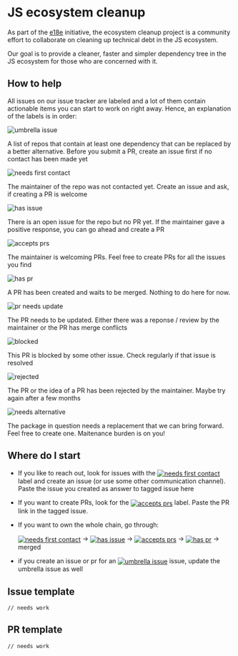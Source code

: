 # JS ecosystem cleanup

As part of the [e18e](https://e18e.dev) initiative, the ecosystem cleanup
project is a community effort to collaborate on cleaning up technical
debt in the JS ecosystem.

Our goal is to provide a cleaner, faster and simpler dependency tree in the JS
ecosystem for those who are concerned with it.

## How to help

All issues on our issue tracker are labeled and a lot of them contain actionable items you can start to work on right away.
Hence, an explanation of the labels is in order:

<img src="https://img.shields.io/badge/umbrella%20issue-30EF5D?style=flat" alt="umbrella issue" style="vertical-align: middle"/>

A list of repos that contain at least one dependency that can be replaced by a better alternative. Before you submit a PR, create an issue first if no contact has been made yet

<img src="https://img.shields.io/badge/needs%20first%20contact-b60205?style=flat" alt="needs first contact" style="vertical-align: middle"/>

The maintainer of the repo was not contacted yet. Create an issue and ask, if creating a PR is welcome

<img src="https://img.shields.io/badge/has%20issue-697830?style=flat" alt="has issue" style="vertical-align: middle"/>

There is an open issue for the repo but no PR yet. If the maintainer gave a positive response, you can go ahead and create a PR

<img src="https://img.shields.io/badge/accepts%20prs-DBE1EF?style=flat" alt="accepts prs" style="vertical-align: middle"/>

The maintainer is welcoming PRs. Feel free to create PRs for all the issues you find

<img src="https://img.shields.io/badge/has%20pr-6E4234?style=flat" alt="has pr" style="vertical-align: middle"/>

A PR has been created and waits to be merged. Nothing to do here for now.

<img src="https://img.shields.io/badge/pr%20needs%20update-bfd4f2?style=flat" alt="pr needs update" style="vertical-align: middle"/>

The PR needs to be updated. Either there was a reponse / review by the maintainer or the PR has merge conflicts

<img src="https://img.shields.io/badge/blocked-1d76db?style=flat" alt="blocked" style="vertical-align: middle"/>

This PR is blocked by some other issue. Check regularly if that issue is resolved

<img src="https://img.shields.io/badge/rejected-f9d0c4?style=flat" alt="rejected" style="vertical-align: middle"/>

The PR or the idea of a PR has been rejected by the maintainer. Maybe try again after a few months

<img src="https://img.shields.io/badge/needs%20alternative-F32096?style=flat" alt="needs alternative" style="vertical-align: middle"/>

The package in question needs a replacement that we can bring forward. Feel free to create one. Maitenance burden is on you!

## Where do I start

- If you like to reach out, look for issues with the <a href="https://github.com/es-tooling/ecosystem-cleanup/issues?q=is%3Aissue+is%3Aopen+label%3A%22needs+first+contact%22"><img src="https://img.shields.io/badge/needs%20first%20contact-b60205?style=flat" alt="needs first contact" style="vertical-align: middle"/></a> label and create an issue (or use some other communication channel). Paste the issue you created as answer to tagged issue here
- If you want to create PRs, look for the <a href="https://github.com/es-tooling/ecosystem-cleanup/issues?q=is%3Aissue+is%3Aopen+label%3A%22accepts+prs%22"><img src="https://img.shields.io/badge/accepts%20prs-DBE1EF?style=flat" alt="accepts prs" style="vertical-align: middle"/></a> label. Paste the PR link in the tagged issue.
- If you want to own the whole chain, go through:

  <a href="https://github.com/es-tooling/ecosystem-cleanup/issues?q=is%3Aissue+is%3Aopen+label%3A%22needs+first+contact%22"><img src="https://img.shields.io/badge/needs%20first%20contact-b60205?style=flat" alt="needs first contact" style="vertical-align: middle"/></a> -> <a href="https://github.com/es-tooling/ecosystem-cleanup/issues?q=is%3Aissue+is%3Aopen+label%3A%22has+issue%22"><img src="https://img.shields.io/badge/has%20issue-697830?style=flat" alt="has issue" style="vertical-align: middle"/></a> -> <a href="https://github.com/es-tooling/ecosystem-cleanup/issues?q=is%3Aissue+is%3Aopen+label%3A%22accepts+prs%22"><img src="https://img.shields.io/badge/accepts%20prs-DBE1EF?style=flat" alt="accepts prs" style="vertical-align: middle"/></a> -> <a href="https://github.com/es-tooling/ecosystem-cleanup/issues?q=is%3Aissue+is%3Aopen+label%3A%22has+pr%22"><img src="https://img.shields.io/badge/has%20pr-6E4234?style=flat" alt="has pr" style="vertical-align: middle"/></a> -> merged

- if you create an issue or pr for an <a href="https://github.com/es-tooling/ecosystem-cleanup/issues?q=is%3Aissue+is%3Aopen+label%3A%22umbrella+issue%22"><img src="https://img.shields.io/badge/umbrella%20issue-30EF5D?style=flat" alt="umbrella issue" style="vertical-align: middle"/></a> issue, update the umbrella issue as well

## Issue template

```
// needs work
```

## PR template

```
// needs work
```
